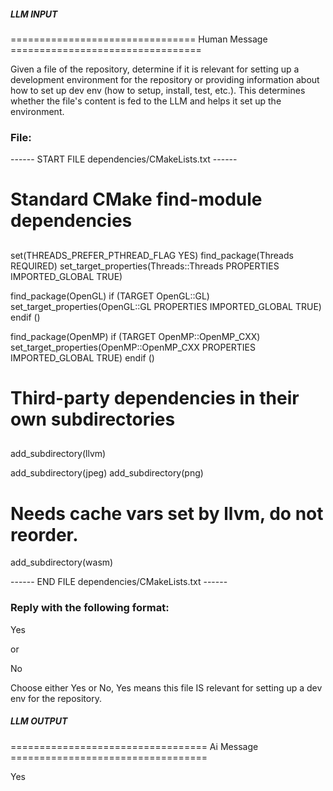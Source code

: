 ##### LLM INPUT #####
================================ Human Message =================================

Given a file of the repository, determine if it is relevant for setting up a development environment for the repository or providing information about how to set up dev env (how to setup, install, test, etc.). This determines whether the file's content is fed to the LLM and helps it set up the environment.

### File:
------ START FILE dependencies/CMakeLists.txt ------
##
# Standard CMake find-module dependencies
##

set(THREADS_PREFER_PTHREAD_FLAG YES)
find_package(Threads REQUIRED)
set_target_properties(Threads::Threads PROPERTIES IMPORTED_GLOBAL TRUE)

find_package(OpenGL)
if (TARGET OpenGL::GL)
    set_target_properties(OpenGL::GL PROPERTIES IMPORTED_GLOBAL TRUE)
endif ()

find_package(OpenMP)
if (TARGET OpenMP::OpenMP_CXX)
    set_target_properties(OpenMP::OpenMP_CXX PROPERTIES IMPORTED_GLOBAL TRUE)
endif ()

##
# Third-party dependencies in their own subdirectories
## 

add_subdirectory(llvm)

add_subdirectory(jpeg)
add_subdirectory(png)

# Needs cache vars set by llvm, do not reorder.
add_subdirectory(wasm)

------ END FILE dependencies/CMakeLists.txt ------

### Reply with the following format:

<rel>Yes</rel>

or

<rel>No</rel>

Choose either Yes or No, Yes means this file IS relevant for setting up a dev env for the repository.

##### LLM OUTPUT #####
================================== Ai Message ==================================

<rel>Yes</rel>